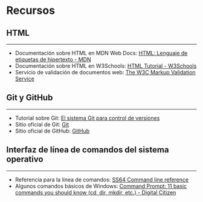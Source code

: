# Recursos

## HTML
----------------------
- Documentación sobre HTML en MDN Web Docs: [HTML: Lenguaje de etiquetas de hipertexto - MDN](https://developer.mozilla.org/es/docs/Web/HTML)
- Documentación sobre HTML en W3Schools: [HTML Tutorial - W3Schools](https://www.w3schools.com/html/)
- Servicio de validación de documentos web: [The W3C Markup Validation Service](https://validator.w3.org/)

## Git y GitHub
----------------------
- Tutorial sobre Git: [El sistema Git para control de versiones](https://tpb708-programacionsig-2020.github.io/leccion-07-git/git)
- Sitio oficial de Git: [Git](https://git-scm.com/)
- Sitio oficial de GitHub: [GitHub](https://github.com/)

## Interfaz de línea de comandos del sistema operativo
------------------------------------------------------
- Referencia para la línea de comandos: [SS64 Command line reference](https://ss64.com/)
- Algunos comandos básicos de Windows: [Command Prompt: 11 basic commands you should know (cd, dir, mkdir, etc.) - Digital Citizen](https://www.digitalcitizen.life/command-prompt-how-use-basic-commands)
